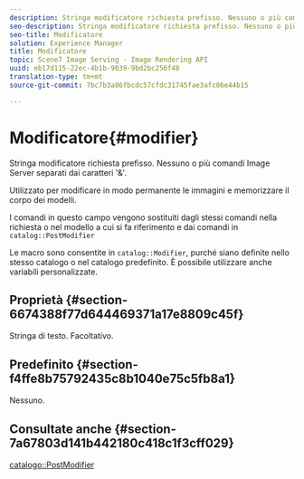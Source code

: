 ```yaml
---
description: Stringa modificatore richiesta prefisso. Nessuno o più comandi Image Server separati dai caratteri '&'.
seo-description: Stringa modificatore richiesta prefisso. Nessuno o più comandi Image Server separati dai caratteri '&'.
seo-title: Modificatore
solution: Experience Manager
title: Modificatore
topic: Scene7 Image Serving - Image Rendering API
uuid: eb17d115-22ec-4b1b-9039-9bd2bc256f48
translation-type: tm+mt
source-git-commit: 7bc7b3a86fbcdc57cfdc31745fae3afc06e44b15

---
```



# Modificatore{#modifier}

Stringa modificatore richiesta prefisso. Nessuno o più comandi Image Server separati dai caratteri &#39;&amp;&#39;.

Utilizzato per modificare in modo permanente le immagini e memorizzare il corpo dei modelli.

I comandi in questo campo vengono sostituiti dagli stessi comandi nella richiesta o nel modello a cui si fa riferimento e dai comandi in `catalog::PostModifier`

Le macro sono consentite in `catalog::Modifier`, purché siano definite nello stesso catalogo o nel catalogo predefinito. È possibile utilizzare anche variabili personalizzate.

## Proprietà {#section-6674388f77d644469371a17e8809c45f}

Stringa di testo. Facoltativo.

## Predefinito {#section-f4ffe8b75792435c8b1040e75c5fb8a1}

Nessuno.

## Consultate anche {#section-7a67803d141b442180c418c1f3cff029}

[catalogo::PostModifier](../../../../../../is-api/image-catalog/image-serving-api-ref/c-image-catalog-reference/c-image-svg-data-reference/c-image-data-reference/r-postmodifier-cat.md#reference-4bc3738a812b4e7c8a180e27bfbd770b)
